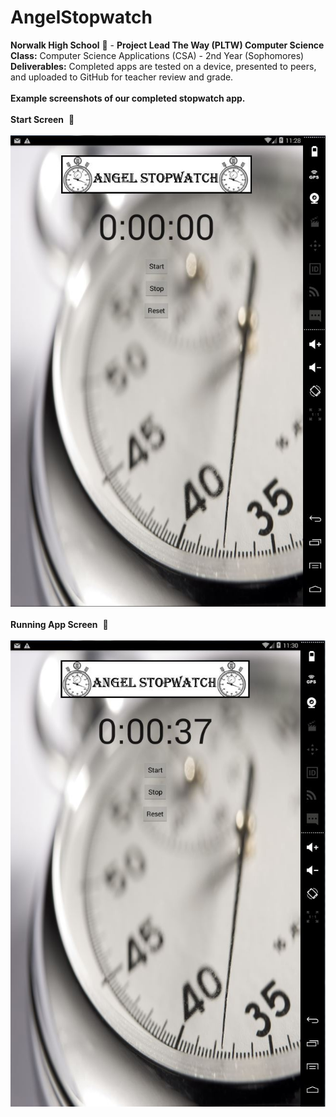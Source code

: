# AngelStopwatch
<b>Norwalk High School</b> :school: - <b>Project Lead The Way (PLTW) Computer Science</b><br>
<b>Class:</b> Computer Science Applications (CSA) - 2nd Year (Sophomores)<br>
<b>Deliverables:</b> Completed apps are tested on a device, presented to peers, and uploaded to GitHub for teacher review and grade.   
<br>
<b>Example screenshots of our completed stopwatch app.</b><br><br>
<b>Start Screen</b>&nbsp;&nbsp;:poop:<br><br>
![Alt text](https://github.com/AngelC21/AngelStopwatch/blob/master/screenshots/Capture.JPG "Stopwatch Start Screen")
<br><br>
<b>Running App Screen</b>&nbsp;&nbsp;:snail:<br><br>
![Alt text](https://github.com/AngelC21/AngelStopwatch/blob/master/screenshots/Capture2.JPG "Running App Screen")
